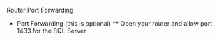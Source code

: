 Router Port Forwarding
* Port Forwarding (this is optional)
** Open your router and allow port 1433 for the SQL Server
